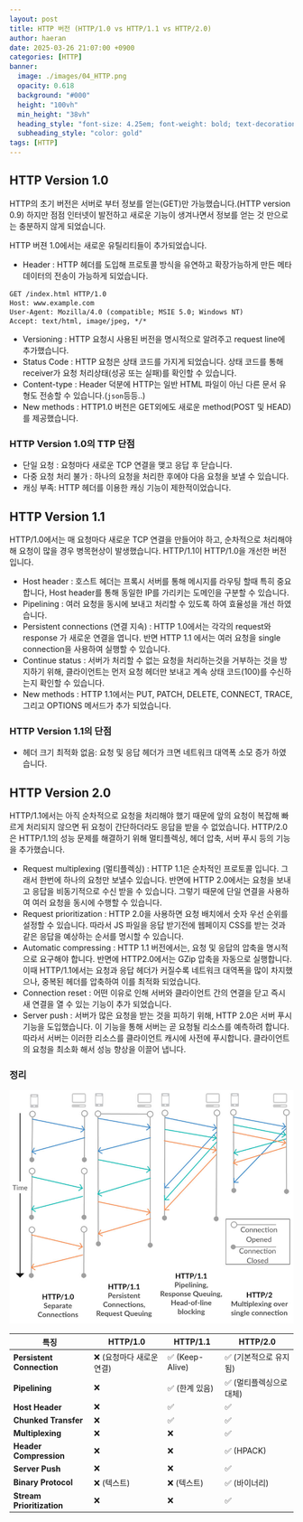 ```yaml
---
layout: post
title: HTTP 버전 (HTTP/1.0 vs HTTP/1.1 vs HTTP/2.0)
author: haeran 
date: 2025-03-26 21:07:00 +0900 
categories: [HTTP]
banner:
  image: ./images/04_HTTP.png
  opacity: 0.618
  background: "#000"
  height: "100vh"
  min_height: "38vh"
  heading_style: "font-size: 4.25em; font-weight: bold; text-decoration: underline"
  subheading_style: "color: gold"
tags: [HTTP]
---
```


## HTTP Version 1.0

HTTP의 초기 버전은 서버로 부터 정보를 얻는(GET)만 가능했습니다.(HTTP version 0.9) 하지만 점점 인터넷이 발전하고 새로운 기능이 생겨나면서 정보를 얻는 것 만으로는 충분하지 않게 되었습니다.

HTTP 버젼 1.0에서는 새로운 유틸리티들이 추가되었습니다.

- Header : HTTP 헤더를 도입해 프로토콜 방식을 유연하고 확장가능하게 만든 메타데이터의 전송이 가능하게 되었습니다.

```http
GET /index.html HTTP/1.0
Host: www.example.com
User-Agent: Mozilla/4.0 (compatible; MSIE 5.0; Windows NT)
Accept: text/html, image/jpeg, */*
```

- Versioning : HTTP 요청시 사용된 버전을 명시적으로 알려주고 request line에 추가했습니다.
- Status Code : HTTP 요청은 상태 코드를 가지게 되었습니다. 상태 코드를 통해 receiver가 요청 처리상태(성공 또는 실패)를 확인할 수 있습니다.
- Content-type : Header 덕분에 HTTP는 일반 HTML 파일이 아닌 다른 문서 유형도 전송할 수 있습니다.(`json`등등..)
- New methods : HTTP1.0 버전은 GET외에도 새로운 method(POST 및 HEAD)를 제공했습니다.

### HTTP Version 1.0의 TTP 단점

- 단일 요청 : 요청마다 새로운 TCP 연결을 맺고 응답 후 닫습니다.
- 다중 요청 처리 불가 : 하나의 요청을 처리한 후에야 다음 요청을 보낼 수 있습니다.
- 캐싱 부족: HTTP 헤더를 이용한 캐싱 기능이 제한적이었습니다.

## HTTP Version 1.1

HTTP/1.0에서는 매 요청마다 새로운 TCP 연결을 만들어야 하고, 순차적으로 처리해야해 요청이 많을 경우 병목현상이 발생했습니다. HTTP/1.1이 HTTP/1.0을 개선한 버전입니다.

- Host header : 호스트 헤더는 프록시 서버를 통해 메시지를 라우팅 할때 특히 중요합니다, Host header를 통해 동일한 IP를 가리키는 도메인을 구분할 수 있습니다.
- Pipelining : 여러 요청을 동시에 보내고 처리할 수 있도록 하여 효율성을 개선 하였습니다.
- Persistent connections (연결 지속) : HTTP 1.0에서는 각각의 request와 response 가 새로운 연결을 엽니다. 반면 HTTP 1.1 에서는 여러 요청을 single connection을 사용하여 실행할 수 있습니다.
- Continue status : 서버가 처리할 수 없는 요청을 처리하는것을 거부하는 것을 방지하기 위해, 클라이언트는 먼저 요청 헤더만 보내고 계속 상태 코드(100)를 수신하는지 확인할 수 있습니다.
- New methods : HTTP 1.1에서는 PUT, PATCH, DELETE, CONNECT, TRACE, 그리고 OPTIONS 메서드가 추가 되었습니다.

### HTTP Version 1.1의 단점

- 헤더 크기 최적화 없음: 요청 및 응답 헤더가 크면 네트워크 대역폭 소모 증가 하였습니다.

## HTTP Version 2.0

HTTP/1.1에서는 아직 순차적으로 요청을 처리해야 했기 때문에 앞의 요청이 복잡해 빠르게 처리되지 않으면 뒤 요청이 간단하더라도 응답을 받을 수 없었습니다. HTTP/2.0은 HTTP/1.1의 성능 문제를 해결하기 위해 멀티플렉싱, 헤더 압축, 서버 푸시 등의 기능을 추가했습니다.

- Request multiplexing (멀티플렉싱) : HTTP 1.1은 순차적인 프로토콜 입니다. 그래서 한번에 하나의 요청만 보낼수 있습니다. 반면에 HTTP 2.0에서는 요청을 보내고 응답을 비동기적으로 수신 받을 수 있습니다. 그렇기 때문에 단일 연결을 사용하여 여러 요청을 동시에 수행할 수 있습니다.
- Request prioritization : HTTP 2.0을 사용하면 요청 배치에서 숫자 우선 순위를 설정할 수 있습니다. 따라서 JS 파일을 응답 받기전에 웹페이지 CSS를 받는 것과 같은 응답을 예상하는 순서를 명시할 수 있습니다.
- Automatic compressing : HTTP 1.1 버전에서는, 요청 및 응답의 압축을 명시적으로 요구해야 합니다. 반면에 HTTP2.0에서는 GZip 압축을 자동으로 실행합니다. 이때 HTTP/1.1에서는 요청과 응답 헤더가 커질수록 네트워크 대역폭을 많이 차지했으나, 중복된 헤더를 압축하여 이를 최적화 되었습니다.
- Connection reset : 어떤 이유로 인해 서버와 클라이언트 간의 연결을 닫고 즉시 새 연결을 열 수 있는 기능이 추가 되었습니다.
- Server push : 서버가 많은 요청을 받는 것을 피하기 위해, HTTP 2.0은 서버 푸시 기능을 도입했습니다. 이 기능을 통해 서버는 곧 요청될 리소스를 예측하려 합니다. 따라서 서버는 이러한 리소스를 클라이언트 캐시에 사전에 푸시합니다. 클라이언트의 요청을 최소화 해서 성능 향상을 이끌어 냅니다.

### 정리

![HTTP](./images/04_HTTP.png)

| 특징 | HTTP/1.0 | HTTP/1.1 | HTTP/2.0 |
|------|---------|---------|---------|
| **Persistent Connection** | ❌ (요청마다 새로운 연결) | ✅ (Keep-Alive) | ✅ (기본적으로 유지됨) |
| **Pipelining** | ❌ | ✅ (한계 있음) | ✅ (멀티플렉싱으로 대체) |
| **Host Header** | ❌ | ✅ | ✅ |
| **Chunked Transfer** | ❌ | ✅ | ✅ |
| **Multiplexing** | ❌ | ❌ | ✅ |
| **Header Compression** | ❌ | ❌ | ✅ (HPACK) |
| **Server Push** | ❌ | ❌ | ✅ |
| **Binary Protocol** | ❌ (텍스트) | ❌ (텍스트) | ✅ (바이너리) |
| **Stream Prioritization** | ❌ | ❌ | ✅ |
